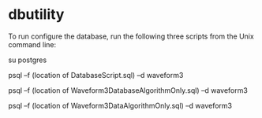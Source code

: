 dbutility
=========
To run configure the database, run the following three scripts from the Unix command line:

su postgres

psql –f (location of DatabaseScript.sql) –d waveform3

psql –f (location of Waveform3DatabaseAlgorithmOnly.sql) –d waveform3

psql –f (location of Waveform3DataAlgorithmOnly.sql) –d waveform3


